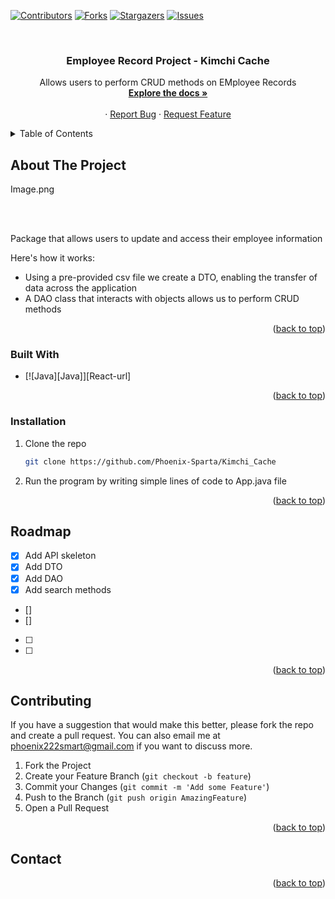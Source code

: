   <!-- Improved compatibility of back to top link: See: https://github.com/othneildrew/Best-README-Template/pull/73 -->
<a name="readme-top"></a>
<!--
*** Thanks for checking out the Best-README-Template. If you have a suggestion
*** that would make this better, please fork the repo and create a pull request
*** or simply open an issue with the tag "enhancement".
*** Don't forget to give the project a star!
*** Thanks again! Now go create something AMAZING! :D
-->



<!-- PROJECT SHIELDS -->
<!--
*** I'm using markdown "reference style" links for readability.
*** Reference links are enclosed in brackets [ ] instead of parentheses ( ).
*** See the bottom of this document for the declaration of the reference variables
*** for contributors-url, forks-url, etc. This is an optional, concise syntax you may use.
*** https://www.markdownguide.org/basic-syntax/#reference-style-links
-->
[![Contributors][contributors-shield]][contributors-url]
[![Forks][forks-shield]][forks-url]
[![Stargazers][stars-shield]][stars-url]
[![Issues][issues-shield]][issues-url]



<!-- PROJECT LOGO -->
<br />
<div align="center">

<h3 align="center">Employee Record Project - Kimchi Cache </h3>

  <p align="center">
    Allows users to perform CRUD methods on EMployee Records
    <br />
    <a href="https://github.com/RayFFH/Reactivities/blob/main/readme.md"><strong>Explore the docs »</strong></a>
    <br />
    <br />
    ·
    <a href=https://github.com/RayFFH/Reactivities/issues">Report Bug</a>
    ·
    <a href="https://github.com/RayFFH/Reactivities/issues">Request Feature</a>
  </p>
</div>



<!-- TABLE OF CONTENTS -->
<details>
  <summary>Table of Contents</summary>
  <ol>
    <li>
      <a href="#about-the-project">About The Project</a>
      <ul>
        <li><a href="#built-with">Built With</a></li>
      </ul>
    </li>
    <li>
      <a href="#getting-started">Getting Started</a>
      <ul>
        <li><a href="#prerequisites">Prerequisites</a></li>
        <li><a href="#installation">Installation</a></li>
      </ul>
    </li>
    <li><a href="#usage">Usage</a></li>
    <li><a href="#roadmap">Roadmap</a></li>
    <li><a href="#contributing">Contributing</a></li>
    <li><a href="#contact">Contact</a></li>
  </ol>
</details>



<!-- ABOUT THE PROJECT -->
## About The Project

Image.png

<br></br>



Package that allows users to update and access their employee information

Here's how it works:
* Using a pre-provided csv file we create a DTO, enabling the transfer of data across the application
* A DAO class that interacts with objects allows us to perform CRUD methods



<p align="right">(<a href="#readme-top">back to top</a>)</p>



### Built With

* [![Java][Java]][React-url]



<p align="right">(<a href="#readme-top">back to top</a>)</p>





### Installation

1. Clone the repo
   ```sh
   git clone https://github.com/Phoenix-Sparta/Kimchi_Cache
   ```
2. Run the program by writing simple lines of code to App.java file

<p align="right">(<a href="#readme-top">back to top</a>)</p>


<!-- ROADMAP -->
## Roadmap

- [x] Add API skeleton
- [x] Add DTO
- [x] Add DAO
- [x] Add search methods
- [] 
- [] 
- [ ]
- [ ] 
  


<p align="right">(<a href="#readme-top">back to top</a>)</p>



<!-- CONTRIBUTING -->
## Contributing

If you have a suggestion that would make this better, please fork the repo and create a pull request. You can also email me at phoenix222smart@gmail.com if you want to discuss more.

1. Fork the Project
2. Create your Feature Branch (`git checkout -b feature`)
3. Commit your Changes (`git commit -m 'Add some Feature'`)
4. Push to the Branch (`git push origin AmazingFeature`)
5. Open a Pull Request

<p align="right">(<a href="#readme-top">back to top</a>)</p>



<!-- CONTACT -->
## Contact



<p align="right">(<a href="#readme-top">back to top</a>)</p>





<!-- MARKDOWN LINKS & IMAGES -->
<!-- https://www.markdownguide.org/basic-syntax/#reference-style-links -->
[contributors-shield]: https://img.shields.io/github/contributors/Phoenix-Sparta/Kimchi_Cache?style=for-the-badge
[contributors-url]: https://github.com/Phoenix-Sparta/Kimchi_Cache/graphs/contributors/
[forks-shield]: https://img.shields.io/github/forks/Phoenix-Sparta/Kimchi_Cache?style=for-the-badge
[forks-url]: https://github.com/Phoenix-Sparta/Kimchi_Cache/network/members
[stars-shield]: https://img.shields.io/github/stars/Phoenix-Sparta/Kimchi_Cache?style=for-the-badge
[stars-url]: https://github.com/Phoenix-Sparta/Kimchi_Cache/stargazers
[issues-shield]: https://img.shields.io/github/issues/Phoenix-Sparta/Kimchi_Cache.svg?style=for-the-badge
[issues-url]: https://github.com/Phoenix-Sparta/Kimchi_Cache/issues



 



 





